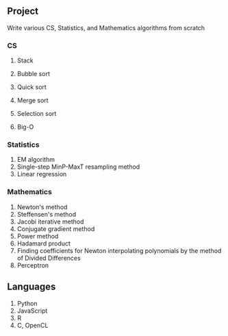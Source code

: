 ## Project

Write various CS, Statistics, and Mathematics algorithms from scratch

### CS

1. Stack
1. Bubble sort
1. Quick sort
1. Merge sort
1. Selection sort

1. Big-O

### Statistics

1. EM algorithm
2. Single-step MinP-MaxT resampling method
3. Linear regression

### Mathematics

1. Newton's method
2. Steffensen's method
3. Jacobi iterative method
4. Conjugate gradient method
5. Power method
6. Hadamard product
7. Finding coefficients for Newton interpolating polynomials by the method of Divided Differences
8. Perceptron

## Languages

1. Python
2. JavaScript
3. R
4. C, OpenCL
